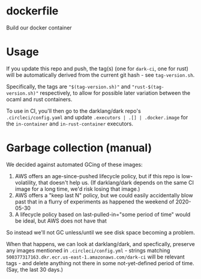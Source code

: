 # dockerfile
Build our docker container

# Usage
If you update this repo and push, the tag(s) (one for `dark-ci`, one for rust)
will be automatically derived from the current git hash - see `tag-version.sh`.

Specifically, the tags are `"$(tag-version.sh)"` and `"rust-$(tag-version.sh)"`
respectively, to allow for possible later variation between the ocaml and rust
containers.

To use in CI, you'll then go to the darklang/dark repo's `.circleci/config.yaml`
and update `.executors | .[] | .docker.image` for the `in-container` and
`in-rust-container` executors.

# Garbage collection (manual)
We decided against automated GCing of these images:
1. AWS offers an age-since-pushed lifecycle policy, but if this repo is
   low-volatility, that doesn't help us. (If darklang/dark depends on the same
CI image for a long time, we'd risk losing that image.)
2. AWS offers a "keep last N" policy, but we could easily accidentally blow past
that in a flurry of experiments as happened the weekend of 2020-05-30
3. A lifecycle policy based on last-pulled-in="some period of time" would be
   ideal, but AWS does not have that

So instead we'll not GC unless/until we see disk space becoming a problem.

When that happens, we can look at darklang/dark, and specfically, preserve any
images mentioned in `.circleci/config.yml` - strings matching
`500377317163.dkr.ecr.us-east-1.amazonaws.com/dark-ci` will be relevant tags -
and delete anything not there in some not-yet-defined period of time. (Say, the
last 30 days.)
